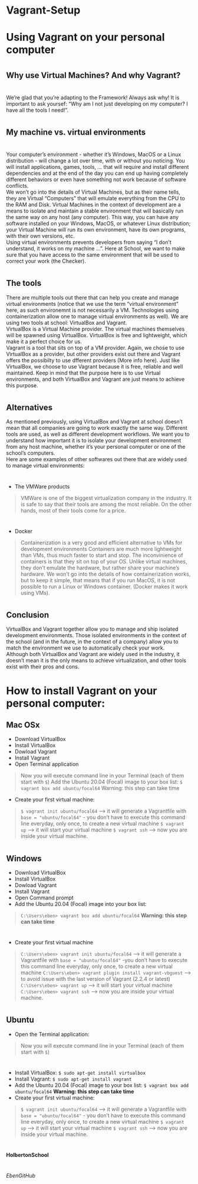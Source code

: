 # Vagrant-Setup
#
# Using Vagrant on your personal computer
#
## Why use Virtual Machines? And why Vagrant?
#
We’re glad that you’re adapting to the Framework! Always ask why!
It is important to ask yoursef: “Why am I not just developing on my computer? I have all the tools I need!”.
#
## My machine vs. virtual environments
#
Your computer’s environment - whether it’s Windows, MacOS or a Linux distribution - will change a lot over time, with or without you noticing. You will install applications, games, tools, … that will require and install different dependencies and at the end of the day you can end up having completely different behaviors or even have something not work because of software conflicts.
</br>
We won’t go into the details of Virtual Machines, but as their name tells, they are Virtual “Computers” that will emulate everything from the CPU to the RAM and Disk. Virtual Machines in the context of development are a means to isolate and maintain a stable environment that will basically run the same way on any host (any computer). This way, you can have any software installed on your Windows, MacOS, or whatever Linux distribution; your Virtual Machine will run its own environment, have its own programs, with their own versions, etc.
</br>
Using virtual environments prevents developers from saying “I don’t understand, it works on my machine …”. Here at School, we want to make sure that you have access to the same environment that will be used to correct your work (the Checker).
#
## The tools
There are multiple tools out there that can help you create and manage virtual environments (notice that we use the term “virtual environment” here, as such environemnt is not necessarily a VM. Technologies using containerization allow one to manage virtual environments as well).
We are using two tools at school: VirtualBox and Vagrant.
</br>
VirtualBox is a Virtual Machine provider. The virtual machines themselves will be spawned using VirtualBox. VirtualBox is free and lightweight, which make it a perfect choice for us.
</br>
Vagrant is a tool that sits on top of a VM provider. Again, we chose to use VirtualBox as a provider, but other providers exist out there and Vagrant offers the possibilty to use dfferent providers (More info here). Just like VirtualBox, we choose to use Vagrant because it is free, reliable and well maintained. Keep in mind that the purpose here is to use Virtual environments, and both VirtualBox and Vagrant are just means to achieve this purpose.
#
## Alternatives
As mentioned previously, using VirtualBox and Vagrant at school doesn’t mean that all companies are going to work exactly the same way. Different tools are used, as well as different development workflows. We want you to understand how important it is to isolate your development environment from any host machine, whether it’s your personal computer or one of the school’s computers.
</br>
Here are some examples of other softwares out there that are widely used to manage virtual environments:
</br>
#
* The VMWare products
> VMWare is one of the biggest virtualization company in the industry.
> It is safe to say that their tools are among the most reliable.
> On the other hands, most of their tools come for a price.
#
* Docker
> Containerization is a very good and efficient alternative to VMs for development environments
> Containers are much more lightweight than VMs, thus much faster to start and stop.
> The inconvinience of containers is that they sit on top of your OS. Unlike virtual machines, they don’t emulate the hardware, but rather share your machine’s hardware. We won’t go into the details of how containerization works, but to keep it simple, that means that if you run MacOS, it is not possible to run a Linux or Windows container. (Docker makes it work using VMs).
#
#
## Conclusion
VirtualBox and Vagrant together allow you to manage and ship isolated development environments. Those isolated environments in the context of the school (and in the future, in the context of a company) allow you to match the environment we use to automatically check your work.
</br>
Although both VirtualBox and Vagrant are widely used in the industry, it doesn’t mean it is the only means to achieve virtualization, and other tools exist with their pros and cons.
#
# How to install Vagrant on your personal computer:
## Mac OSx
* Download VirtualBox
* Install VirtualBox
* Dowload Vagrant
* Install Vagrant
* Open Terminal application
> Now you will execute command line in your Terminal (each of them start with ``` $ ```)
> Add the Ubuntu 20.04 (Focal) image to your box list: ``` $ vagrant box add ubuntu/focal64 ``` Warning: this step can take time
* Create your first virtual machine:
> ``` $ vagrant init ubuntu/focal64 ``` --> it will generate a Vagrantfile with ``` base = "ubuntu/focal64" ``` - you don’t have to execute this command line everyday, only once, to create a new virtual machine
> ``` $ vagrant up ``` --> it will start your virtual machine
> ``` $ vagrant ssh ``` --> now you are inside your virtual machine.
#
## Windows
* Download VirtualBox
* Install VirtualBox
* Dowload Vagrant
* Install Vagrant
* Open Command prompt
* Add the Ubuntu 20.04 (Focal) image into your box list:
> ``` C:\Users\eben> vagrant box add ubuntu/focal64 ``` __Warning: this step can take time__
#
* Create your first virtual machine
> ``` C:\Users\eben> vagrant init ubuntu/focal64 ``` --> it will generate a Vagrantfile with ``` base = "ubuntu/focal64" ``` -you don’t have to execute this command line everyday, only once, to create a new virtual machine
> ``` C:\Users\eben> vagrant plugin install vagrant-vbguest ``` --> to avoid issue with the last version of Vagrant (2.2.4 or latest)
> ``` C:\Users\eben> vagrant up ``` --> it will start your virtual machine
> ``` C:\Users\eben> vagrant ssh ``` --> now you are inside your virtual machine.
#
## Ubuntu
* Open the Terminal application:
> Now you will execute command line in your Terminal (each of them start with ``` $ ```)
#
* Install VirtualBox: ``` $ sudo apt-get install virtualbox ```
* Install Vagrant: ``` $ sudo apt-get install vagrant ```
* Add the Ubuntu 20.04 (Focal) image to your box list: ``` $ vagrant box add ubuntu/focal64 ``` __Warning: this step can take time__
* Create your first virtual machine:
>  ``` $ vagrant init ubuntu/focal64 ``` --> it will generate a Vagrantfile with ``` base = "ubuntu/focal64" ``` - you don’t have to execute this command line everyday, only once, to create a new virtual machine
> ``` $ vagrant up ``` --> it will start your virtual machine
> ``` $ vagrant ssh ``` --> now you are inside your virtual machine.
#
__HolbertonSchool__
#
_EbenGitHub_
